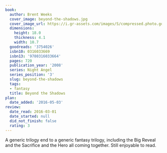 ```yaml
---
book:
  author: Brent Weeks
  cover_image: beyond-the-shadows.jpg
  cover_image_url: https://i.gr-assets.com/images/S/compressed.photo.goodreads.com/books/1327881432l/3754026._SX98_.jpg
  dimensions:
    height: 18.0
    thickness: 4.1
    width: 10.7
  goodreads: '3754026'
  isbn10: 0316033669
  isbn13: '9780316033664'
  pages: 720
  publication_year: '2008'
  series: Night Angel
  series_position: '3'
  slug: beyond-the-shadows
  tags:
  - fantasy
  title: Beyond the Shadows
plan:
  date_added: '2016-05-03'
review:
  date_read: 2016-03-01
  date_started: null
  did_not_finish: false
  rating: 3
---
```


A generic trilogy end to a generic fantasy trilogy, including the Big Reveal and the Sacrifice and the Hero all coming together. Still enjoyable to read.
